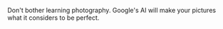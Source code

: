 Don't bother learning photography. Google's AI will make your pictures what it considers to be perfect.

